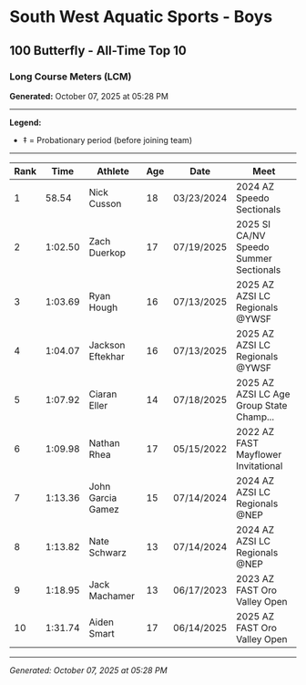 # South West Aquatic Sports - Boys
## 100 Butterfly - All-Time Top 10
### Long Course Meters (LCM)

**Generated:** October 07, 2025 at 05:28 PM

---

**Legend:**
- ‡ = Probationary period (before joining team)

---

| Rank | Time | Athlete | Age | Date | Meet |
|------|------|---------|-----|------|------|
| 1 | 58.54 | Nick Cusson | 18 | 03/23/2024 | 2024 AZ Speedo Sectionals |
| 2 | 1:02.50 | Zach Duerkop | 17 | 07/19/2025 | 2025 SI CA/NV Speedo Summer Sectionals |
| 3 | 1:03.69 | Ryan Hough | 16 | 07/13/2025 | 2025 AZ AZSI LC Regionals @YWSF |
| 4 | 1:04.07 | Jackson Eftekhar | 16 | 07/13/2025 | 2025 AZ AZSI LC Regionals @YWSF |
| 5 | 1:07.92 | Ciaran Eller | 14 | 07/18/2025 | 2025 AZ AZSI LC Age Group State Champ... |
| 6 | 1:09.98 | Nathan Rhea | 17 | 05/15/2022 | 2022 AZ FAST Mayflower Invitational |
| 7 | 1:13.36 | John Garcia Gamez | 15 | 07/14/2024 | 2024 AZ AZSI LC Regionals @NEP |
| 8 | 1:13.82 | Nate Schwarz | 13 | 07/14/2024 | 2024 AZ AZSI LC Regionals @NEP |
| 9 | 1:18.95 | Jack Machamer | 13 | 06/17/2023 | 2023 AZ FAST Oro Valley Open |
| 10 | 1:31.74 | Aiden Smart | 17 | 06/14/2025 | 2025 AZ FAST Oro Valley Open |

---

*Generated: October 07, 2025 at 05:28 PM*
